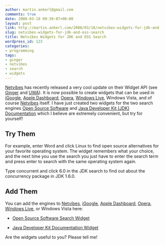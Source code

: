 ```yaml
---
author: martin.ankerl@gmail.com
comments: true
date: 2008-03-18 09:39:07+00:00
layout: post
link: http://martin.ankerl.com/2008/03/18/netvibes-widgets-for-jdk-and-oss-search/
slug: netvibes-widgets-for-jdk-and-oss-search
title: Netvibes Widgets for JDK and OSS Search
wordpress_id: 123
categories:
- programming
tags:
- ginger
- netvibes
- search
- widgets
---
```


[Netvibes](http://www.netvibes.com/) has recently released a very cool update on their Widget API (see [Ginger](http://ginger.netvibes.com/) and [UWA](http://dev.netvibes.com/)). It is now possible to create widgets that can be used in [iGoogle](http://www.google.com/ig), [Apple Dashboard](http://www.apple.com/downloads/dashboard/), [Opera](http://www.opera.com/), [Windows Live](http://www.live.com/), Windows Vista, and of course [Netvibes](http://www.netvibes.com/) itself. I have just created two widgets for the two search engines [Open Source Software](http://opensource.ankerl.com/) and [Java Developer Kit (JDK) Documentation](http://javadoc.ankerl.com/) which I believe are extremely convenient, but try for yourself!



## Try Them


For example, enter Word and click Linux to find open source alternatives for your favorite operating system. The widget remembers what your choice, and the next time you use the search you just have to enter the search term and press enter to search with the same operating system again.


Type concurrent and click 6.0 in the JDK search to find out about the concurrency package in JDK 1.6.0.




## Add Them


You can add the engines to [Netvibes](http://www.netvibes.com/), [iGoogle](http://www.google.com/ig), [Apple Dashboard](http://www.apple.com/downloads/dashboard/), [Opera](http://www.opera.com/), [Windows Live](http://www.live.com/), or Windows Vista here: 

  * [Open Source Software Search Widget](http://eco.netvibes.com/widgets/234614/open-source-software)


  * [Java Developer Kit Documentation Widget](http://eco.netvibes.com/widgets/234615/java-developer-kit-documentation)



Are the widgets useful to you? Please tell me!
